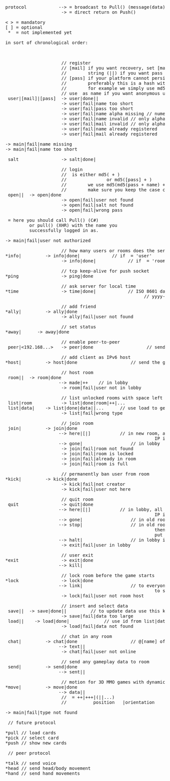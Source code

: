 <pre>
protocol            --> = broadcast to Pull() (message(data) for XHR)
                     -> = direct return on Push()

< > = mandatory
[ ] = optional
 *  = not implemented yet

in sort of chronological order:

<type>                 <echo>
 
                     // register
                     // [mail] if you want recovery, set [mail] to empty 
                     //        string (||) if you want pass without mail
                     // [pass] if your platform cannot persist the key 
                     //        preferably this is a hash with salt 
                     //        for example we simply use md5(pass + name)
                     // use <id> as name if you want anonymous users
 user|[mail]|[pass]  -> user|done|<key>|<id>
                     -> user|fail|name too short
                     -> user|fail|pass too short
                     -> user|fail|name alpha missing // numeric reserved for <id>
                     -> user|fail|name invalid // only alphanumeric and .
                     -> user|fail|mail invalid // only alphanumeric and .@-+
                     -> user|fail|name already registered
                     -> user|fail|mail already registered
 
-> main|fail|name missing
-> main|fail|name too short
 
 salt                -> salt|done|<salt>
 
                     // login
                     // <hash> is either md5(<key> + <salt>)
                     //               or md5([pass] + <salt>)
                     //        we use md5(md5(pass + name) + <salt>)
                     //        make sure you keep the case correct
 open|<salt>|<hash>  -> open|done
                     -> open|fail|user not found
                     -> open|fail|salt not found
                     -> open|fail|wrong pass

<pull> = here you should call Pull(<name>) (C#)
         or pull(<name>) (XHR) with the name you
         successfully logged in as.

-> main|fail|user not authorized

                     // how many users or rooms does the server host
*info|<type>         -> info|done|<user>            // if <type> = 'user'
                     -> info|done|<room>            // if <type> = 'room'
                     
                     // tcp keep-alive for push socket
*ping                -> ping|done

                     // ask server for local time
*time                -> time|done|<date>            // ISO 8601 date
                                                    // yyyy-MM-dd'T'HH:mm:ss.SSSZ

                     // add friend
*ally|<name>         -> ally|done
                     -> ally|fail|user not found

                     // set status
*away|<boolean>      -> away|done

                     // enable peer-to-peer
 peer|<192.168...>   -> peer|done                    // send the internal IP

                     // add client as IPv6 host
*host|<IPv6>         -> host|done                    // send the global IPv6

                     // host room
 room|<type>|<size>  -> room|done
                    --> made|<name>+<type>+<size>    // in lobby
                     -> room|fail|user not in lobby

                     // list unlocked rooms with space left or data
 list|room           -> list|done|room|<name>+<type>+<size>|...
 list|data|<type>    -> list|done|data|<id>|...      // use load to get data
                     -> list|fail|wrong type

                     // join room
 join|<name>         -> join|done
                    --> here|<name>[|<ip>]           // in new room, all to all
                                                        IP if peer was set
                    --> gone|<name>                  // in lobby
                     -> join|fail|room not found
                     -> join|fail|room is locked
                     -> join|fail|already in room
                     -> join|fail|room is full

                     // permanently ban user from room
*kick|<name>         -> kick|done
                     -> kick|fail|not creator
                     -> kick|fail|user not here
 
                     // quit room
 quit                -> quit|done
                    --> here|<name>[|<ip>]           // in lobby, all to all
                                                        IP if peer was set
                    --> gone|<name>                  // in old room OR
                    --> stop|<name>                  // in old room when maker leaves 
                                                        then room is dropped and everyone 
                                                        put back in lobby
                    --> halt|<name>                  // in lobby if creator or last user leaves
                     -> exit|fail|user in lobby

                     // user exit
*exit                -> exit|done
                    --> kill|<name>
                    
                     // lock room before the game starts
*lock                -> lock|done
                    --> link|<name>                  // to everyone in room, can be used 
                                                        to start the game
                     -> lock|fail|user not room host

                     // insert and select data
 save|<type>|<json>  -> save|done|<id>|<key>         // to update data use this key in json
                     -> save|fail|data too large
 load|<type>|<id>    -> load|done|<json>             // use id from list|data|<type>
                     -> load|fail|data not found

                     // chat in any room
 chat|<text>         -> chat|done                    // @[name] of private destination
                    --> text|<name>|<text>
                     -> chat|fail|user not online

                     // send any gameplay data to room
 send|<data>         -> send|done
                    --> sent|<name>|<data>
 
                     // motion for 3D MMO games with dynamic here/gone
*move|<data>         -> move|done
                    --> data|<name>|<data>
                     // <data> = <x>+<y>+<z>|<x>+<y>+<z>+<w>|<action>(|<speed>|...)
                     //          position   |orientation    |key/button

-> main|fail|type not found

<soon> // future protocol

*pull // load cards
*pick // select card
*push // show new cards

<peer> // peer protocol

*talk // send voice
*head // send head/body movement
*hand // send hand movements
</pre>